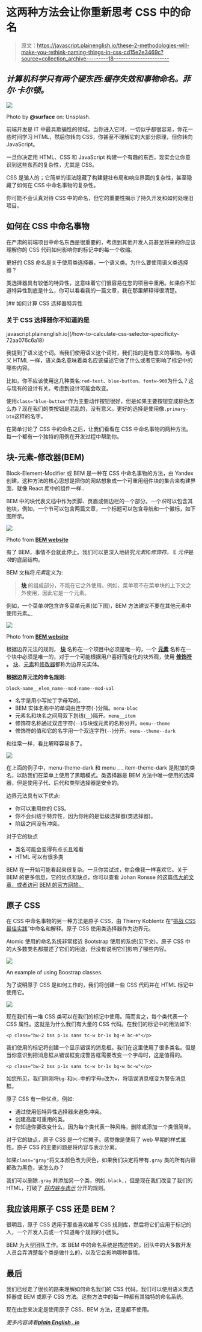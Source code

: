 # 这两种方法会让你重新思考 CSS 中的命名

> 原文：<https://javascript.plainenglish.io/these-2-methodologies-will-make-you-rethink-naming-things-in-css-cd15e2e3469c?source=collection_archive---------18----------------------->

## *计算机科学只有两个硬东西:缓存失效和事物命名。菲尔·卡尔顿。*

![](img/6a5c4b3d3717cd8833884d2374812a1d.png)

Photo by **@surface** on: Unsplash.

前端开发是 IT 中最具欺骗性的领域。当你进入它时，一切似乎都很容易，你花一些时间学习 HTML，然后你转向 CSS，你甚至不理解它的大部分原理，但你转向 JavaScript。

一旦你决定用 HTML、CSS 和 JavaScript 构建一个有趣的东西，现实会让你意识到这些东西的复杂性，尤其是 CSS。

CSS 是骗人的；它简单的语法隐藏了构建健壮布局和响应界面的复杂性，甚至隐藏了如何在 CSS 中命名事物的复杂性。

你可能不会认真对待 CSS 中的命名，但它的重要性揭示了持久开发和如何处理旧项目。

## 如何在 CSS 中命名事物

在严肃的前端项目中命名东西是很重要的，考虑到其他开发人员甚至将来的你应该理解你的 CSS 代码如何影响你的标记中的每一个收缩。

更好的 CSS 命名是关于使用类选择器，一个语义类。为什么要使用语义类选择器？

类选择器具有较低的特异性，这意味着它们很容易在您的项目中重用。如果你不知道特异性到底是什么，你可以看看我的一篇文章，我在那里解释得很清楚。

[](/how-to-calculate-css-selector-specificity-72aa076c6a18) [## 如何计算 CSS 选择器特异性

### 关于 CSS 选择器你不知道的是

javascript.plainenglish.io](/how-to-calculate-css-selector-specificity-72aa076c6a18) 

我提到了语义这个词。当我们使用语义这个词时，我们指的是有意义的事物。与语义 HTML 一样，语义类名意味着类名应该描述它做了什么或者它影响了标记中的哪些内容。

比如，你不应该使用这几种类名:`red-text`、`blue-button`、`fontw-900`为什么？这与现有的设计有关。考虑到设计可能会改变。

使用`class="blue-button"`作为主要动作按钮很好，但是如果主要按钮变成棕色怎么办？现在我们的类按钮是混乱的，没有意义。更好的选择是使用像`.primary-btn`这样的名字。

在简单讨论了 CSS 中的命名之后，让我们看看在 CSS 中命名事物的两种方法。每一个都有一个独特的用例在开发过程中帮助你。

## **块-元素-修改器(BEM)**

Block-Element-Modifier 或 BEM 是一种在 CSS 中命名事物的方法，由 Yandex 创建。这种方法的核心思想是把你的网站想象成一个可重用组件块的集合来构建界面，就像 React 库中的组件一样..

BEM 中的块代表文档中作为页脚、页眉或侧边栏的一个部分。一个*块*可以包含其他块，例如，一个节可以包含两篇文章，一个标题可以包含导航和一个徽标，如下图所示。

![](img/f56026d9785eb4f0ab5754ba7bea9090.png)

Photo from [**BEM website**](https://en.bem.info/methodology/key-concepts/#element)

有了 BEM，事情不会就此停止。我们可以更深入地研究*元素*和*修饰符。* E *元件*是*块*的底层结构。

BEM 文档将*元素*定义为:

> [**块**](https://en.bem.info/methodology/key-concepts/#block) 的组成部分，不能在它之外使用。例如，菜单项不在菜单块的上下文之外使用，因此它是一个元素。

例如，一个菜单*块*包含许多菜单元素(如下图)，BEM 方法建议不要在其他元素中使用元素[。](https://en.bem.info/methodology/faq/#why-not-create-elements-of-elements-block__elem1__elem2)

![](img/934af3c0abe99c283f0bafb7ece3ff35.png)

Photo from [**BEM website**](https://en.bem.info/methodology/key-concepts/#element)

根据边界元法的规则， [**块**](https://en.bem.info/methodology/key-concepts/#block) 名称在一个项目中必须是唯一的，一个 [**元素**](https://en.bem.info/methodology/key-concepts/#element) 名称在一个块中必须是唯一的，对于一个可能根据用户喜好而变化的块外观，使用 [**修饰符**](https://en.bem.info/methodology/key-concepts/#modifier) **。** [块](https://en.bem.info/methodology/key-concepts/#block)、[元素](https://en.bem.info/methodology/key-concepts/#element)和[修改器](https://en.bem.info/methodology/key-concepts/#modifier)都称为边界元实体。

**根据边界元法的命名规则:**

`block-name__elem_name--mod-name--mod-val`

*   名字是用小写拉丁字母写的。
*   BEM 实体名称中的单词由连字符(`-`)分隔。`menu-bloc`
*   元素名和块名之间用双下划线(`__`)隔开。`menu__item`
*   修饰符名称通过双连字符(`--`)与块或元素的名称分开。`menu--theme`
*   修饰符的值和它的名字用一个双连字符(`--`)分开。`menu--theme--dark`

和往常一样，看比解释容易多了。

![](img/97788302dc92a5043f880b52baf16421.png)

在上面的例子中，menu-theme-dark 和 menu _ _ item-theme-dark 是附加的类名，以防我们在菜单上使用了黑暗模式。类选择器是 BEM 方法中唯一使用的选择器，但是使用子代、后代和类型选择器是安全的。

边界元法具有以下优点:

*   你可以重用你的 CSS。
*   你不会纠结于特异性，因为你用的是低级选择器(类选择器)。
*   阶级之间没有冲突。

对于它的缺点

*   类名可能会变得有点长且难看
*   HTML 可以有很多类

BEM 在一开始可能看起来很复杂。一旦你尝试过，你会像我一样喜欢它。关于 BEM 的更多信息，它的优点和缺点，你可以查看 Johan Ronsse 的这篇[伟大的文章，或者访问](https://mono.company/frontend/learning-to-love-bem/) [BEM 的官方网站。](https://en.bem.info/methodology/key-concepts/)

## 原子 CSS

在 CSS 中命名事物的另一种方法是原子 CSS，由 Thierry Koblentz 在“[挑战 CSS 最佳实践](https://www.smashingmagazine.com/2013/10/challenging-css-best-practices-atomic-approach/)”中命名和解释。原子 CSS 使用类选择器作为边界元。

Atomic 使用的命名系统非常接近 Bootstrap 使用的系统(见下文)。原子 CSS 中的大多数类名都描述了它们的用途，但没有说明它们影响了哪些内容。

![](img/5eaf3e24df85a9c3f717a5c5cee22209.png)

An example of using Boostrap classes.

为了说明原子 CSS 是如何工作的，我们将创建一些 CSS 代码并在 HTML 标记中使用它。

![](img/302a76b60af493fc1a6d9f099e1e2709.png)

现在我们有一堆 CSS 类可以在我们的标记中使用。简而言之，每个类代表一个 CSS 属性。这就是为什么我们有大量的 CSS 代码。在我们的标记中的用法如下:

`<p class="bw-2 bss p-1x sans tc-w br-1x bg-e bc-e"</p>`

我们使用的标记将创建一个显示错误的消息框。我们在这里使用了很多类名。但是当你意识到把消息框从错误框变成警告框需要改变一个字母时，这是值得的。

`<p class="bw-2 bss p-1x sans tc-w br-1x bg-w bc-w"</p>`

如您所见，我们刚刚将`bg-`和`bc-`中的字母`e`改为`w`，将错误消息框变为警告消息框。

原子 CSS 有一些优点，例如:

*   通过使用低特异性选择器来避免冲突。
*   创建高度可重用的类。
*   你知道你要改变什么，因为每个类代表一种风格，删除或添加一个类很简单。

对于它的缺点，原子 CSS 是一个烂摊子。感觉像是使用了 web 早期的样式属性。原子 CSS 的主要问题是将内容与表示分离。

如果`class="gray"`将文本颜色改为灰色，如果我们决定将带有`.gray` 类的所有内容都改为黑色，该怎么办？

我们可以删除`.gray` 并添加另一个类，例如`.black,`，但是现在我们改变了我们的 HTML，打破了 [*将内容与表示*](https://learn.co/lessons/separation-of-content-and-presentation) 分开的规则。

## 我应该用原子 CSS 还是 BEM？

很明显，原子 CSS 适用于那些喜欢编写 CSS 规则库，然后将它们应用于标记的人，一个开发人员或一个知道每个规则的小团队。

BEM 为大型团队工作。本 BEM 中的命名系统是描述性的。团队中的大多数开发人员会弄清楚每个类是做什么的，以及它会影响哪种事情。

## 最后

我们已经走了很长的路来理解如何命名我们的 CSS 代码。我们可以使用语义类选择器或 BEM 或原子 CSS 方法。这些方法中的每一种都有其独特的命名系统。

现在由您来决定是使用原子 CSS、BEM 方法，还是都不使用。

*更多内容请看*[***plain English . io***](http://plainenglish.io/)